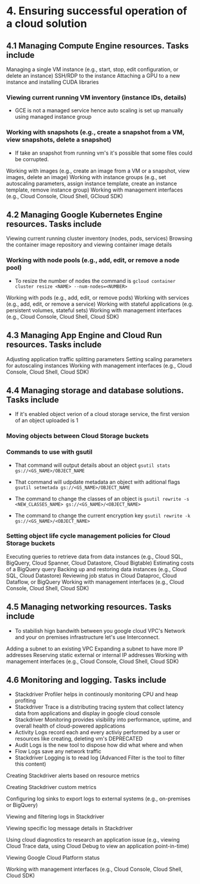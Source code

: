 # 4. Ensuring successful operation of a cloud solution

## 4.1 Managing Compute Engine resources. Tasks include

Managing a single VM instance (e.g., start, stop, edit configuration, or delete an instance)
SSH/RDP to the instance
Attaching a GPU to a new instance and installing CUDA libraries

### Viewing current running VM inventory (instance IDs, details)

- GCE is not a managed service hence auto scaling is set up manually using managed instance group

### Working with snapshots (e.g., create a snapshot from a VM, view snapshots, delete a snapshot)

- If take an snapshot from running vm's it's possible that some files could be corrupted.

Working with images (e.g., create an image from a VM or a snapshot, view images, delete an image)
Working with instance groups (e.g., set autoscaling parameters, assign instance template, create an instance template, remove instance group)
Working with management interfaces (e.g., Cloud Console, Cloud Shell, GCloud SDK)

## 4.2 Managing Google Kubernetes Engine resources. Tasks include

Viewing current running cluster inventory (nodes, pods, services)
Browsing the container image repository and viewing container image details

### Working with node pools (e.g., add, edit, or remove a node pool)

- To resize the number of nodes the command is `gcloud container cluster resize <NAME> --num-nodes=<NUMBER>`

Working with pods (e.g., add, edit, or remove pods)
Working with services (e.g., add, edit, or remove a service)
Working with stateful applications (e.g. persistent volumes, stateful sets)
Working with management interfaces (e.g., Cloud Console, Cloud Shell, Cloud SDK)

## 4.3 Managing App Engine and Cloud Run resources. Tasks include

Adjusting application traffic splitting parameters
Setting scaling parameters for autoscaling instances
Working with management interfaces (e.g., Cloud Console, Cloud Shell, Cloud SDK)

## 4.4 Managing storage and database solutions. Tasks include

- If it's enabled object verion of a cloud storage service, the first version of an object uploaded is 1

### Moving objects between Cloud Storage buckets

### Commands to use with gsutil

- That command will output details about an object `gsutil stats gs://<GS_NAME>/OBJECT_NAME`

- That command will udpdate metadata an object with aditional flags `gsutil setmetada gs://<GS_NAME>/OBJECT_NAME`

- The command to change the classes of an object is `gsutil rewrite -s <NEW_CLASSES_NAME> gs://<GS_NAME>/<OBJECT_NAME>`

- The command to change the current encryption key  `gsutil rewrite -k gs://<GS_NAME>/<OBJECT_NAME>`

### Setting object life cycle management policies for Cloud Storage buckets

Executing queries to retrieve data from data instances (e.g., Cloud SQL, BigQuery, Cloud Spanner, Cloud Datastore, Cloud Bigtable)
Estimating costs of a BigQuery query
Backing up and restoring data instances (e.g., Cloud SQL, Cloud Datastore)
Reviewing job status in Cloud Dataproc, Cloud Dataflow, or BigQuery
Working with management interfaces (e.g., Cloud Console, Cloud Shell, Cloud SDK)

## 4.5 Managing networking resources. Tasks include

- To stabilish hign bandwith between you google cloud VPC's Network and your on premises infrastructure let's use Interconnect.

Adding a subnet to an existing VPC
Expanding a subnet to have more IP addresses
Reserving static external or internal IP addresses
Working with management interfaces (e.g., Cloud Console, Cloud Shell, Cloud SDK)

## 4.6 Monitoring and logging. Tasks include

- Stackdriver Profiler helps in continously monitoring CPU and heap profiting
- Stackdriver Trace is a distributing tracing system that collect latency data from applications and display in google cloud console
- Stackdriver Monitoring provides visibility into performance, uptime, and overall health of cloud-powered applications
- Activity Logs record each and every activiy performed by a user or resources like creating, deleting vm's DEPRECATED
- Audit Logs is the new tool to dispose how did what where and when
- Flow Logs save any network traffic
- Stackdriver Logging is to read log (Advanced Filter is the tool to filter this content)

Creating Stackdriver alerts based on resource metrics

Creating Stackdriver custom metrics

Configuring log sinks to export logs to external systems (e.g., on-premises or BigQuery)

Viewing and filtering logs in Stackdriver

Viewing specific log message details in Stackdriver

Using cloud diagnostics to research an application issue (e.g., viewing Cloud Trace data, using Cloud Debug to view an application point-in-time)

Viewing Google Cloud Platform status

Working with management interfaces (e.g., Cloud Console, Cloud Shell, Cloud SDK)
